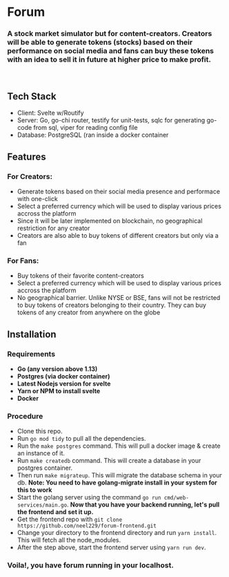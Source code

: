 # Forum 
### A stock market simulator but for content-creators. Creators will be able to generate tokens (stocks) based on their performance on social media and fans can buy these tokens with an idea to sell it in future at higher price to make profit. 
<br>

## Tech Stack
- Client: Svelte w/Routify
- Server: Go, go-chi router, testify for unit-tests, sqlc for generating go-code from sql, viper for reading config file
- Database: PostgreSQL (ran inside a docker container

## Features
### For Creators:
- Generate tokens based on their social media presence and performace with one-click
- Select a preferred currency which will be used to display various prices accross the platform
- Since it will be later implemented on blockchain, no geographical restriction for any creator
- Creators are also able to buy tokens of different creators but only via a fan

### For Fans:
- Buy tokens of their favorite content-creators
- Select a preferred currency which will be used to display various prices accross the platform
- No geographical barrier. Unlike NYSE or BSE, fans will not be restricted to buy tokens of creators belonging to their country. They can buy tokens of any creator from anywhere on the globe

## Installation
### Requirements
- **Go (any version above 1.13)**
- **Postgres (via docker container)**
- **Latest Nodejs version for svelte**
- **Yarn or NPM to install svelte**
- **Docker**

### Procedure
- Clone this repo.
- Run ```go mod tidy``` to pull all the dependencies.
- Run the ```make postgres``` command. This will pull a docker image & create an instance of it.
- Run ```make createdb``` command. This will create a database in your postgres container.
- Then run ```make migrateup```. This will migrate the database schema in your db. **Note: You need to have golang-migrate install in your system for this to work**
- Start the golang server using the command ```go run cmd/web-services/main.go```.
**Now that you have your backend running, let's pull the frontend and set it up.**
- Get the frontend repo with ```git clone https://github.com/neel229/forum-frontend.git```
- Change your directory to the frontend directory and run ```yarn install```. This will fetch all the node_modules.
- After the step above, start the frontend server using ```yarn run dev```.

### Voila!, you have forum running in your localhost.

